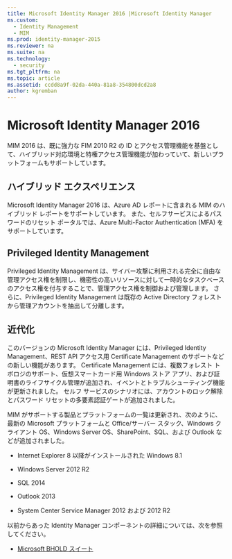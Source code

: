 ```yaml
---
title: Microsoft Identity Manager 2016 |Microsoft Identity Manager
ms.custom:
  - Identity Management
  - MIM
ms.prod: identity-manager-2015
ms.reviewer: na
ms.suite: na
ms.technology:
  - security
ms.tgt_pltfrm: na
ms.topic: article
ms.assetid: ccdd8a9f-02da-440a-81a8-354800dcd2a8
author: kgremban
---
```

# Microsoft Identity Manager 2016
MIM 2016 は、既に強力な FIM 2010 R2 の ID とアクセス管理機能を基盤として、ハイブリッド対応環境と特権アクセス管理機能が加わっていて、新しいプラットフォームもサポートしています。

## ハイブリッド エクスペリエンス
Microsoft Identity Manager 2016 は、Azure AD レポートに含まれる MIM のハイブリッド レポートをサポートしています。 また、セルフサービスによるパスワードのリセット ポータルでは、Azure Multi-Factor Authentication (MFA) をサポートしています。

## Privileged Identity Management
Privileged Identity Management は、サイバー攻撃に利用される完全に自由な管理アクセス権を制限し、機密性の高いリソースに対して一時的なタスクベースのアクセス権を付与することで、管理アクセス権を制御および管理します。 さらに、Privileged Identity Management は既存の Active Directory フォレストから管理アカウントを抽出して分離します。

## 近代化
このバージョンの Microsoft Identity Manager には、Privileged Identity Management、REST API アクセス用 Certificate Management のサポートなどの新しい機能があります。 Certificate Management には、複数フォレスト トポロジのサポート、仮想スマートカード用 Windows ストア アプリ、および証明書のライフサイクル管理が追加され、イベントとトラブルシューティング機能が更新されました。 セルフ サービスのシナリオには、アカウントのロック解除とパスワード リセットの多要素認証ゲートが追加されました。

MIM がサポートする製品とプラットフォームの一覧は更新され、次のように、最新の Microsoft プラットフォームと Office/サーバー スタック、Windows クライアント OS、Windows Server OS、SharePoint、SQL、および Outlook などが追加されました。

-   Internet Explorer 8 以降がインストールされた Windows 8.1

-   Windows Server 2012 R2

-   SQL 2014

-   Outlook 2013

-   System Center Service Manager 2012 および 2012 R2

以前からあった Identity Manager コンポーネントの詳細については、次を参照してください。

-   [Microsoft BHOLD スイート](https://technet.microsoft.com/en-us/library/jj134096.aspx)


<!--HONumber=Mar16_HO3-->


